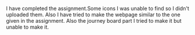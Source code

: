 I have completed the assignment.Some icons I was unable to find so I didn't uploaded them.
Also I have tried to make the webpage similar to the one given in the assignment.
Also the journey board part I tried to make it but unable to make it. 

